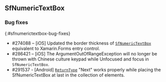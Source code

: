 ## SfNumericTextBox

### Bug fixes
{:#sfnumerictextbox-bug-fixes}

* \#274088 – [iOS] Updated the border thickness of [`SfNumericTextBox`](https://help.syncfusion.com/xamarin/numeric-entry/getting-started) equivalent to Xamarin.Forms entry control.
* \#286421 – [iOS] The ArgumentOutOfRangeException will no longer be thrown with Chinese culture keypad while Unfocused and focus in `SfNumericTextBox`.
* \#291537 - [Android] [`ReturnType`](https://help.syncfusion.com/xamarin/numeric-entry/return-type) "Next" works properly while placing the SfNumericTextBox at last in the collection of elements.
